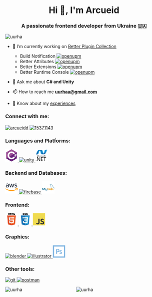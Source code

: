 <h1 align="center">Hi 👋, I'm Arcueid</h1>
<h3 align="center">A passionate frontend developer from Ukraine 🇺🇦</h3>

<p align="left"> <img src="https://komarev.com/ghpvc/?username=uurha&label=Profile%20views&color=0e75b6&style=flat" alt="uurha" /> </p>

- 🔭 I’m currently working on [Better Plugin Collection](https://github.com/uurha/BetterPluginCollection/wiki)
  - Build Notification [![openupm](https://img.shields.io/npm/v/com.uurha.buildnotification?label=openupm&registry_uri=https://package.openupm.com)](https://openupm.com/packages/com.uurha.buildnotification/)
  - Better Attributes [![openupm](https://img.shields.io/npm/v/com.uurha.betterattributes?label=openupm&registry_uri=https://package.openupm.com)](https://openupm.com/packages/com.uurha.betterattributes/)
  - Better Extensions [![openupm](https://img.shields.io/npm/v/com.uurha.betterextensions?label=openupm&registry_uri=https://package.openupm.com)](https://openupm.com/packages/com.uurha.betterextensions/)
  - Better Runtime Console [![openupm](https://img.shields.io/npm/v/com.uurha.betterruntimeconsole?label=openupm&registry_uri=https://package.openupm.com)](https://openupm.com/packages/com.uurha.betterruntimeconsole/)
- 💬 Ask me about **C# and Unity**

- 📫 How to reach me **uurhaa@gmail.com**

- 📄 Know about my [experiences](https://resume.io/r/qBlhRLHNu)

<h3 align="left">Connect with me:</h3>
<p align="left">
<a href="https://linkedin.com/in/arcueidd" target="blank"><img align="center" src="https://raw.githubusercontent.com/rahuldkjain/github-profile-readme-generator/master/src/images/icons/Social/linked-in-alt.svg" alt="arcueidd" height="30" width="40" /></a>
<a href="https://stackoverflow.com/users/15371143" target="blank"><img align="center" src="https://raw.githubusercontent.com/rahuldkjain/github-profile-readme-generator/master/src/images/icons/Social/stack-overflow.svg" alt="15371143" height="30" width="40" /></a>
</p>

<h3 align="left">Languages and Platforms:</h3>
<p align="left"> 
<a href="https://www.w3schools.com/cs/" target="_blank" rel="noreferrer"> <img src="https://raw.githubusercontent.com/devicons/devicon/master/icons/csharp/csharp-original.svg" alt="csharp" width="40" height="40"/> </a>
<a href="https://unity.com/" target="_blank" rel="noreferrer"> <img src="https://www.vectorlogo.zone/logos/unity3d/unity3d-icon.svg" alt="unity" width="40" height="40"/> </a>
<a href="https://dotnet.microsoft.com/" target="_blank" rel="noreferrer"> <img src="https://raw.githubusercontent.com/devicons/devicon/master/icons/dot-net/dot-net-original-wordmark.svg" alt="dotnet" width="40" height="40"/> </a> 
</p>

<h3 align="left">Backend and Databases:</h3>
<p align="left"> 
<a href="https://aws.amazon.com" target="_blank" rel="noreferrer"> <img src="https://raw.githubusercontent.com/devicons/devicon/master/icons/amazonwebservices/amazonwebservices-original-wordmark.svg" alt="aws" width="40" height="40"/> </a> 
<a href="https://firebase.google.com/" target="_blank" rel="noreferrer"> <img src="https://www.vectorlogo.zone/logos/firebase/firebase-icon.svg" alt="firebase" width="40" height="40"/> </a>
<a href="https://www.mysql.com/" target="_blank" rel="noreferrer"> <img src="https://raw.githubusercontent.com/devicons/devicon/master/icons/mysql/mysql-original-wordmark.svg" alt="mysql" width="40" height="40"/> </a>
</p>

<h3 align="left">Frontend:</h3>
<p align="left"> 
<a href="https://www.w3.org/html/" target="_blank" rel="noreferrer"> <img src="https://raw.githubusercontent.com/devicons/devicon/master/icons/html5/html5-original-wordmark.svg" alt="html5" width="40" height="40"/> </a>
<a href="https://www.w3schools.com/css/" target="_blank" rel="noreferrer"> <img src="https://raw.githubusercontent.com/devicons/devicon/master/icons/css3/css3-original-wordmark.svg" alt="css3" width="40" height="40"/> </a>
<a href="https://developer.mozilla.org/en-US/docs/Web/JavaScript" target="_blank" rel="noreferrer"> <img src="https://raw.githubusercontent.com/devicons/devicon/master/icons/javascript/javascript-original.svg" alt="javascript" width="40" height="40"/> </a> 
</p>

<h3 align="left">Graphics:</h3>
<p align="left"> <a href="https://www.blender.org/" target="_blank" rel="noreferrer"> <img src="https://download.blender.org/branding/community/blender_community_badge_white.svg" alt="blender" width="40" height="40"/> </a> 
<a href="https://www.adobe.com/in/products/illustrator.html" target="_blank" rel="noreferrer"> <img src="https://www.vectorlogo.zone/logos/adobe_illustrator/adobe_illustrator-icon.svg" alt="illustrator" width="40" height="40"/> </a>
<a href="https://www.photoshop.com/en" target="_blank" rel="noreferrer"> <img src="https://raw.githubusercontent.com/devicons/devicon/master/icons/photoshop/photoshop-line.svg" alt="photoshop" width="40" height="40"/> </a> 
</p>

<h3 align="left">Other tools:</h3>
<p align="left"> 
<a href="https://git-scm.com/" target="_blank" rel="noreferrer"> <img src="https://www.vectorlogo.zone/logos/git-scm/git-scm-icon.svg" alt="git" width="40" height="40"/> </a> 
<a href="https://postman.com" target="_blank" rel="noreferrer"> <img src="https://www.vectorlogo.zone/logos/getpostman/getpostman-icon.svg" alt="postman" width="40" height="40"/> </a> 
</p>

<p>
<img align="left" width="45%" src="https://github-readme-stats.vercel.app/api/top-langs?username=uurha&show_icons=true&theme=dark&locale=en&layout=compact" alt="uurha" />
&nbsp;
<img align="left" width="45%" src="https://github-readme-stats.vercel.app/api?username=uurha&show_icons=true&theme=dark&locale=en" alt="uurha" />
</p>
